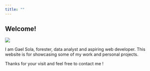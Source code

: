 ```yaml
---
title: ""
---
```


## Welcome!

<div>
  
  <img class="home-bg" src="/background/sola analytics.jpg">
  
</div>

I am Gael Sola, forester, data analyst and aspiring web developer. This website is for showcasing some of my work and personal projects.

Thanks for your visit and feel free to contact me !

